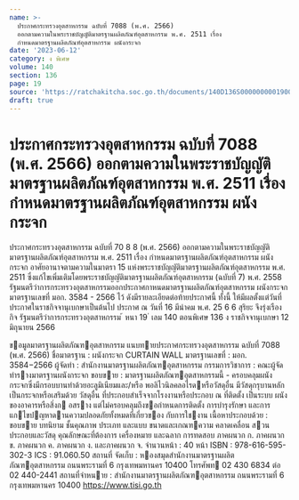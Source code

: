 ```yaml
---
name: >-
  ประกาศกระทรวงอุตสาหกรรม ฉบับที่ 7088 (พ.ศ. 2566)
  ออกตามความในพระราชบัญญัติมาตรฐานผลิตภัณฑ์อุตสาหกรรม พ.ศ. 2511 เรื่อง
  กำหนดมาตรฐานผลิตภัณฑ์อุตสาหกรรม ผนังกระจก
date: '2023-06-12'
category: ง พิเศษ
volume: 140
section: 136
page: 19
source: 'https://ratchakitcha.soc.go.th/documents/140D136S0000000001900.pdf'
draft: true
---
```


# ประกาศกระทรวงอุตสาหกรรม ฉบับที่ 7088 (พ.ศ. 2566) ออกตามความในพระราชบัญญัติมาตรฐานผลิตภัณฑ์อุตสาหกรรม พ.ศ. 2511 เรื่อง กำหนดมาตรฐานผลิตภัณฑ์อุตสาหกรรม ผนังกระจก

ประกาศกระทรวงอุตสาหกรรม ฉบับที่ 70 8 8 (พ.ศ. 2566) ออกตามความในพระราชบัญญัติมาตรฐานผลิตภัณฑ์อุตสาหกรรม พ.ศ. 2511 เรื่อง กำหนดมาตรฐานผลิตภัณฑ์อุตสาหกรรม ผนังกระจก อาศัยอานาจตามความในมาตรา 15 แห่งพระราชบัญญัติมาตรฐานผลิตภัณฑ์อุตสาหกรรม พ.ศ. 2511 ซึ่งแก้ไขเพิ่มเติมโดยพระราชบัญญัติมาตรฐานผลิตภัณฑ์อุตสาหกรรม (ฉบับที่ 7) พ.ศ. 2558 รัฐมนตรีว่าการกระทรวงอุตสาหกรรมออกประกาศกาหนดมาตรฐานผลิตภัณฑ์อุตสาหกรรม ผนังกระจก มาตรฐานเลขที่ มอก. 3584 - 2566 ไว้ ดังมีรายละเอียดต่อท้ายประกาศนี้ ทั้งนี้ ให้มีผลตั้งแต่วันที่ประกาศในราชกิจจานุเบกษาเป็นต้นไป ประกาศ ณ วันที่ 16 มีนำคม พ.ศ. 25 6 6 สุริยะ จึงรุ่งเรืองกิจ รัฐมนตรีว่าการกระทรวงอุตสาหกรรม ้ หนา 19 ่ เลม 140 ตอนพิเศษ 136 ง ราชกิจจานุเบกษา 12 มิถุนายน 2566

ขอมูลมาตรฐานผลิตภัณฑอุตสาหกรรม แนบทายประกาศกระทรวงอุตสาหกรรม ฉบับที่ 7088 (พ.ศ. 2566) ชื่อมาตรฐาน : ผนังกระจก CURTAIN WALL มาตรฐานเลขที่ : มอก. 3584−2566 ผู้จัดทํา : สํานักงานมาตรฐานผลิตภัณฑอุตสาหกรรม กรรมการวิชาการ : คณะผู้จัดทํารางมาตรฐานผนังกระจก ขอบขาย : มาตรฐานผลิตภัณฑอุตสาหกรรมนี้ - ครอบคลุมผนังกระจกซึ่งมีกรอบบานทําด้วยอะลูมิเนียมและ/หรือ พอลิไวนิลคลอไรดหรือวัสดุอื่น มีวัสดุกรุบานหลักเป็นกระจกหรือเสริมด้วย วัสดุอื่น ที่ประกอบสําเร็จจากโรงงานหรือประกอบ ณ ที่ติดตั้ง เป็นระบบ ผนังของอาคารหรือสิ่งก อสราง แต่ไม่ครอบคลุมถึงขอกําหนดการติดตั้ง การบํารุงรักษา และการแกไขปญหาดานความปลอดภัยทั้งหมดที่เกี่ยวของ กับการใชงาน เนื้อหาประกอบด้วย : ขอบขาย บทนิยาม ชั้นคุณภาพ ประเภท และแบบ ขนาดและเกณฑความ คลาดเคลื่อน สวนประกอบและวัสดุ คุณลักษณะที่ต้องการ เครื่องหมาย และฉลาก การทดสอบ ภาคผนวก ก. ภาคผนวก ข. ภาคผนวก ค. ภาคผนวก ง. และภาคผนวก จ. จํานวนหน้า : 40 หน้า ISBN : 978-616-595-302-3 ICS : 91.060.50 สถานที่ จัดเก็บ : หองสมุดสํานักงานมาตรฐานผลิตภัณฑอุตสาหกรรม ถนนพระรามที่ 6 กรุงเทพมหานคร 10400 โทรศัพท 02 430 6834 ต่อ 02 440-2441 สถานที่จําหนาย : สํานักงานมาตรฐานผลิตภัณฑอุตสาหกรรม ถนนพระรามที่ 6 กรุงเทพมหานคร 10400 https://www.tisi.go.th
